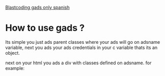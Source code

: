 <a href="https://blastcoding.com/anadiendo-google-ads-que-se-vean-bien-tanto-en-mobile-como-en-pc-gads/">Blastcoding gads only spanish</a>


<h1>How to use gads ?</h1>

Its simple you just ads parent classes where your ads will go on adsname variable, next you ads your ads credentials in your c variable thats its an object.

next on your html you ads a div with classes defined on adsname. for example:

<code>
  <div class="ads1"></div>
</code>
